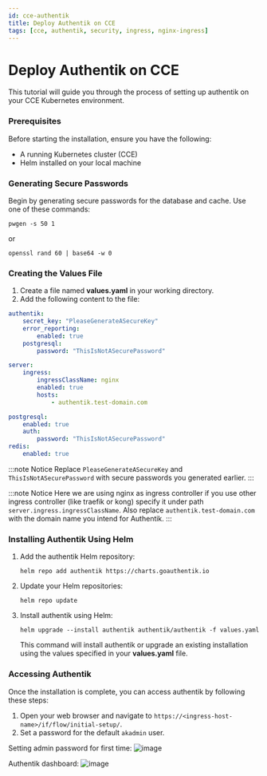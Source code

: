 ```yaml
---
id: cce-authentik
title: Deploy Authentik on CCE
tags: [cce, authentik, security, ingress, nginx-ingress]
---
```


# Deploy Authentik on CCE
This tutorial will guide you through the process of setting up authentik on your CCE Kubernetes environment.

### Prerequisites

Before starting the installation, ensure you have the following:

- A running Kubernetes cluster (CCE)
- Helm installed on your local machine

### Generating Secure Passwords

Begin by generating secure passwords for the database and cache. Use one of these commands:

```
pwgen -s 50 1
``` 

or

```
openssl rand 60 | base64 -w 0
```

### Creating the Values File

1. Create a file named **values.yaml** in your working directory.
2. Add the following content to the file:

```yaml title="values.yaml"
authentik:
    secret_key: "PleaseGenerateASecureKey"
    error_reporting:
        enabled: true
    postgresql:
        password: "ThisIsNotASecurePassword"

server:
    ingress:
        ingressClassName: nginx
        enabled: true
        hosts:
            - authentik.test-domain.com

postgresql:
    enabled: true
    auth:
        password: "ThisIsNotASecurePassword"
redis:
    enabled: true
```

:::note Notice
Replace `PleaseGenerateASecureKey` and `ThisIsNotASecurePassword` with secure passwords you generated earlier.
:::

:::note Notice
Here we are using nginx as ingress controller if you use other ingress controller (like traefik or kong) specify it under path `server.ingress.ingressClassName`. Also replace `authentik.test-domain.com` with the domain name you intend for Authentik.
:::

### Installing Authentik Using Helm

1. Add the authentik Helm repository:

    ```
    helm repo add authentik https://charts.goauthentik.io
    ```

2. Update your Helm repositories:

    ```
    helm repo update
    ```

3. Install authentik using Helm:

    ```
    helm upgrade --install authentik authentik/authentik -f values.yaml
    ```

   This command will install authentik or upgrade an existing installation using the values specified in your **values.yaml** file.



### Accessing Authentik

Once the installation is complete, you can access authentik by following these steps:

1. Open your web browser and navigate to `https://<ingress-host-name>/if/flow/initial-setup/`.
2. Set a password for the default `akadmin` user.

Setting admin password for first time:
![image](/img/docs/blueprints/by-use-case/security/authentik/Screenshot-chpassword-authentik.png "Setting admin password for first time")

Authentik dashboard:
![image](/img/docs/blueprints/by-use-case/security/authentik/Screenshot-Admin-authentik.png "Authentik dashboard")
